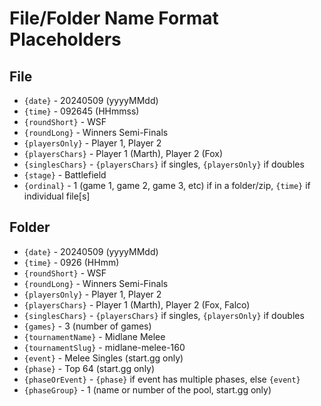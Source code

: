 # File/Folder Name Format Placeholders

## File

- `{date}` - 20240509 (yyyyMMdd)
- `{time}` - 092645 (HHmmss)
- `{roundShort}` - WSF
- `{roundLong}` - Winners Semi-Finals
- `{playersOnly}` - Player 1, Player 2
- `{playersChars}` - Player 1 (Marth), Player 2 (Fox)
- `{singlesChars}` - `{playersChars}` if singles, `{playersOnly}` if doubles
- `{stage}` - Battlefield
- `{ordinal}` - 1 (game 1, game 2, game 3, etc) if in a folder/zip, `{time}` if individual file\[s\]

## Folder

- `{date}` - 20240509 (yyyyMMdd)
- `{time}` - 0926 (HHmm)
- `{roundShort}` - WSF
- `{roundLong}` - Winners Semi-Finals
- `{playersOnly}` - Player 1, Player 2
- `{playersChars}` - Player 1 (Marth), Player 2 (Fox, Falco)
- `{singlesChars}` - `{playersChars}` if singles, `{playersOnly}` if doubles
- `{games}` - 3 (number of games)
- `{tournamentName}` - Midlane Melee
- `{tournamentSlug}` - midlane-melee-160
- `{event}` - Melee Singles (start.gg only)
- `{phase}` - Top 64 (start.gg only)
- `{phaseOrEvent}` - `{phase}` if event has multiple phases, else `{event}`
- `{phaseGroup}` - 1 (name or number of the pool, start.gg only)
